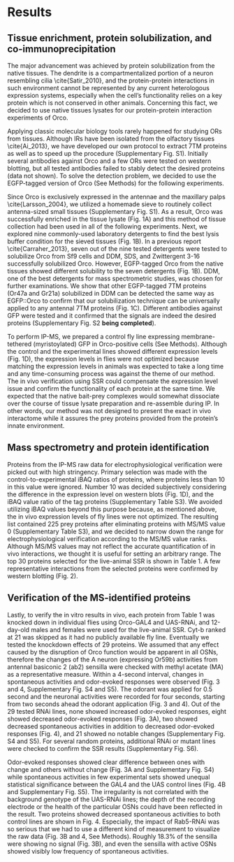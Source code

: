 # Results

## Tissue enrichment, protein solubilization, and co-immunoprecipitation
The major advancement was achieved by protein solubilization from the native tissues. The dendrite is a compartmentalized portion of a neuron resembling cilia \cite{Satir_2010}, and the protein-protein interactions in such environment cannot be represented by any current heterologous expression systems, especially when the cell’s functionality relies on a key protein which is not conserved in other animals. Concerning this fact, we decided to use native tissues lysates for our protein-protein interaction experiments of Orco.

Applying classic molecular biology tools rarely happened for studying ORs from tissues. Although IRs have been isolated from the olfactory tissues \cite{Ai_2013}, we have developed our own protocol to extract 7TM proteins as well as to speed up the procedure (Supplementary Fig. S1). Initially several antibodies against Orco and a few ORs were tested on western blotting, but all tested antibodies failed to stably detect the desired proteins (data not shown). To solve the detection problem, we decided to use the EGFP-tagged version of Orco (See Methods) for the following experiments.

Since Orco is exclusively expressed in the antennae and the maxillary palps \cite{Larsson_2004}, we utilized a homemade sieve to routinely collect antenna-sized small tissues (Supplementary Fig. S1). As a result, Orco was successfully enriched in the tissue lysate (Fig. 1A) and this method of tissue collection had been used in all of the following experiments. Next, we explored nine commonly-used laboratory detergents to find the best lysis buffer condition for the sieved tissues (Fig. 1B). In a previous report \cite{Carraher_2013}, seven out of the nine tested detergents were tested to solubilize Orco from Sf9 cells and DDM, SDS, and Zwittergent 3-16 successfully solubilized Orco. However, EGFP-tagged Orco from the native tissues showed different solubility to the seven detergents (Fig. 1B). DDM, one of the best detergents for mass spectrometric studies, was chosen for further examinations. We show that other EGFP-tagged 7TM proteins (Or47a and Gr21a) solubilized in DDM can be detected the same way as EGFP::Orco to confirm that our solubilization technique can be universally applied to any antennal 7TM proteins (Fig. 1C). Different antibodies against GFP were tested and it confirmed that the signals are indeed the desired proteins (Supplementary Fig. S2 **being completed**).

To perform IP-MS, we prepared a control fly line expressing membrane-tethered (myristoylated) GFP in Orco-positive cells (See Methods). Although the control and the experimental lines showed different expression levels (Fig. 1D), the expression levels in flies were not optimized because matching the expression levels in animals was expected to take a long time and any time-consuming process was against the theme of our method. The in vivo verification using SSR could compensate the expression level issue and confirm the functionality of each protein at the same time. We expected that the native bait-prey complexes would somewhat dissociate over the course of tissue lysate preparation and re-assemble during IP. In other words, our method was not designed to present the exact in vivo interactome while it assures the prey proteins provided from the protein’s innate environment.

## Mass spectrometry and protein identification
Proteins from the IP-MS raw data for electrophysiological verification were picked out with high stringency. Primary selection was made with the control-to-experimental iBAQ ratios of proteins, where proteins less than 10 in this value were ignored. Number 10 was decided subjectively considering the difference in the expression level on western blots (Fig. 1D), and the iBAQ value ratio of the tag proteins (Supplementary Table S3). We avoided utilizing iBAQ values beyond this purpose because, as mentioned above, the in vivo expression levels of fly lines were not optimized. The resulting list contained 225 prey proteins after eliminating proteins with MS/MS value 0 (Supplementary Table S3), and we decided to narrow down the range for electrophysiological verification according to the MS/MS value ranks. Although MS/MS values may not reflect the accurate quantification of in vivo interactions, we thought it is useful for setting an arbitrary range. The top 30 proteins selected for the live-animal SSR is shown in Table 1. A few representative interactions from the selected proteins were confirmed by western blotting (Fig. 2).

## Verification of the MS-identified proteins
Lastly, to verify the in vitro results in vivo, each protein from Table 1 was knocked down in individual flies using Orco-GAL4 and UAS-RNAi, and 12-day-old males and females were used for the live-animal SSR. Cyt-b ranked at 21 was skipped as it had no publicly available fly line. Eventually we tested the knockdown effects of 29 proteins. We assumed that any effect caused by the disruption of Orco function would be apparent in all OSNs, therefore the changes of the A neuron (expressing Or59b) activities from antennal basiconic 2 (ab2) sensilla were checked with methyl acetate (MA) as a representative measure. Within a 4-second interval, changes in spontaneous activities and odor-evoked responses were observed (Fig. 3 and 4, Supplementary Fig. S4 and S5). The odorant was applied for 0.5 second and the neuronal activities were recorded for four seconds, starting from two seconds ahead the odorant application (Fig. 3 and 4). Out of the 29 tested RNAi lines, none showed increased odor-evoked responses, eight showed decreased odor-evoked responses (Fig. 3A), two showed decreased spontaneous activities in addition to decreased odor-evoked responses (Fig. 4), and 21 showed no notable changes (Supplementary Fig. S4 and S5). For several random proteins, additional RNAi or mutant lines were checked to confirm the SSR results (Supplementary Fig. S6).

Odor-evoked responses showed clear difference between ones with change and others without change (Fig. 3A and Supplementary Fig. S4) while spontaneous activities in few experimental sets showed unequal statistical significance between the GAL4 and the UAS control lines (Fig. 4B and Supplementary Fig. S5). The irregularity is not correlated with the background genotype of the UAS-RNAi lines; the depth of the recording electrode or the health of the particular OSNs could have been reflected in the result. Two proteins showed decreased spontaneous activities to both control lines are shown in Fig. 4. Especially, the impact of Rab5-RNAi was so serious that we had to use a different kind of measurement to visualize the raw data (Fig. 3B and 4, See Methods). Roughly 18.3% of the sensilla were showing no signal (Fig. 3B), and even the sensilla with active OSNs showed visibly low frequency of spontaneous activities.